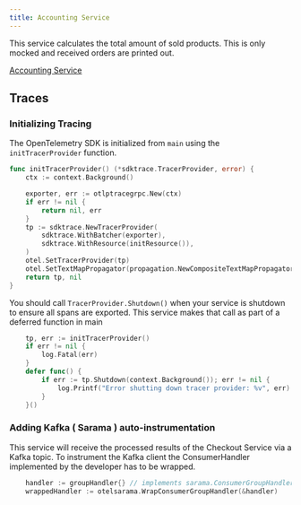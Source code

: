 ```yaml
---
title: Accounting Service
---
```


This service calculates the total amount of sold products.
This is only mocked and received orders are printed out.

[Accounting Service](https://github.com/open-telemetry/opentelemetry-demo/blob/main/src/accountingservice/)

## Traces

### Initializing Tracing

The OpenTelemetry SDK is initialized from `main` using the `initTracerProvider`
function.

```go
func initTracerProvider() (*sdktrace.TracerProvider, error) {
    ctx := context.Background()

    exporter, err := otlptracegrpc.New(ctx)
    if err != nil {
        return nil, err
    }
    tp := sdktrace.NewTracerProvider(
        sdktrace.WithBatcher(exporter),
        sdktrace.WithResource(initResource()),
    )
    otel.SetTracerProvider(tp)
    otel.SetTextMapPropagator(propagation.NewCompositeTextMapPropagator(propagation.TraceContext{}, propagation.Baggage{}))
    return tp, nil
}
```

You should call `TracerProvider.Shutdown()` when your service is shutdown to
ensure all spans are exported. This service makes that call as part of a
deferred function in main

```go
    tp, err := initTracerProvider()
    if err != nil {
        log.Fatal(err)
    }
    defer func() {
        if err := tp.Shutdown(context.Background()); err != nil {
            log.Printf("Error shutting down tracer provider: %v", err)
        }
    }()
```

### Adding Kafka ( Sarama ) auto-instrumentation

This service will receive the processed results of the Checkout Service via a
Kafka topic.
To instrument the Kafka client the ConsumerHandler implemented by the developer
has to be wrapped.

```go
    handler := groupHandler{} // implements sarama.ConsumerGroupHandler
    wrappedHandler := otelsarama.WrapConsumerGroupHandler(&handler)
```
